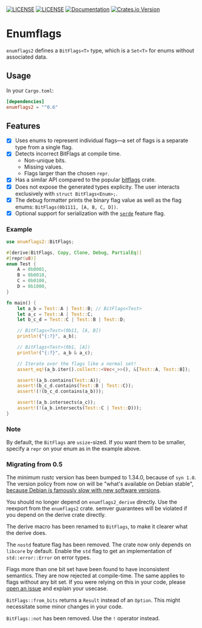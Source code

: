 [![LICENSE](https://img.shields.io/badge/license-MIT-blue.svg)](LICENSE-MIT)
[![LICENSE](https://img.shields.io/badge/license-apache-blue.svg)](LICENSE-APACHE)
[![Documentation](https://docs.rs/enumflags2/badge.svg)](https://docs.rs/enumflags2)
[![Crates.io Version](https://img.shields.io/crates/v/enumflags2.svg)](https://crates.io/crates/enumflags2)

# Enumflags

`enumflags2` defines a `BitFlags<T>` type, which is a `Set<T>`
for enums without associated data.

## Usage

In your `Cargo.toml`:
```Toml
[dependencies]
enumflags2 = "^0.6"
```

## Features

- [x] Uses enums to represent individual flags&mdash;a set of flags is a separate type from a single flag.
- [x] Detects incorrect BitFlags at compile time.
  - Non-unique bits.
  - Missing values.
  - Flags larger than the chosen `repr`.
- [x] Has a similar API compared to the popular [bitflags](https://crates.io/crates/bitflags) crate.
- [x] Does not expose the generated types explicity. The user interacts exclusively with `struct BitFlags<Enum>;`.
- [x] The debug formatter prints the binary flag value as well as the flag enums: `BitFlags(0b1111, [A, B, C, D])`.
- [x] Optional support for serialization with the [`serde`](https://serde.rs/) feature flag.

### Example

```rust
use enumflags2::BitFlags;

#[derive(BitFlags, Copy, Clone, Debug, PartialEq)]
#[repr(u8)]
enum Test {
    A = 0b0001,
    B = 0b0010,
    C = 0b0100,
    D = 0b1000,
}

fn main() {
    let a_b = Test::A | Test::B; // BitFlags<Test>
    let a_c = Test::A | Test::C;
    let b_c_d = Test::C | Test::B | Test::D;

    // BitFlags<Test>(0b11, [A, B])
    println!("{:?}", a_b);

    // BitFlags<Test>(0b1, [A])
    println!("{:?}", a_b & a_c);

    // Iterate over the flags like a normal set!
    assert_eq!(a_b.iter().collect::<Vec<_>>(), &[Test::A, Test::B]);

    assert!(a_b.contains(Test::A));
    assert!(b_c_d.contains(Test::B | Test::C));
    assert!(!(b_c_d.contains(a_b)));

    assert!(a_b.intersects(a_c));
    assert!(!(a_b.intersects(Test::C | Test::D)));
}
```

### Note

By default, the `BitFlags` are `usize`-sized. If you want them to be smaller,
specify a `repr` on your enum as in the example above.

### Migrating from 0.5

The minimum rustc version has been bumped to 1.34.0, because of `syn 1.0`. The
version policy from now on will be "what's available on Debian stable", [because
Debian is famously slow with new software versions][debian-snailpace].

You should no longer depend on `enumflags2_derive` directly.
Use the reexport from the `enumflags2` crate.
semver guarantees will be violated if you depend on the derive crate directly.

The derive macro has been renamed to `BitFlags`, to make it clearer what the
derive does.

The `nostd` feature flag has been removed. The crate now only depends on `libcore`
by default. Enable the `std` flag to get an implementation of `std::error::Error`
on error types.

Flags more than one bit set have been found to have inconsistent semantics.
They are now rejected at compile-time. The same applies to flags without any
bit set. If you were relying on this in your code, please [open an issue][issue]
and explain your usecase.

`BitFlags::from_bits` returns a `Result` instead of an `Option`. This might
necessitate some minor changes in your code.

`BitFlags::not` has been removed. Use the `!` operator instead.

[debian-snailpace]: https://www.jwz.org/blog/2016/04/i-would-like-debian-to-stop-shipping-xscreensaver/
[issue]: https://github.com/NieDzejkob/enumflags2/issues/new
